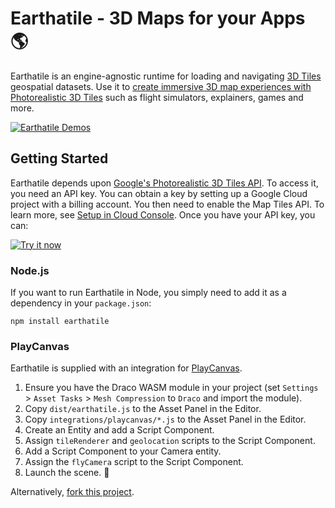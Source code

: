 # Earthatile - 3D Maps for your Apps 🌎

Earthatile is an engine-agnostic runtime for loading and navigating [3D Tiles](https://github.com/CesiumGS/3d-tiles/tree/main#readme) geospatial datasets. Use it to [create immersive 3D map experiences with Photorealistic 3D Tiles](https://cloud.google.com/blog/products/maps-platform/create-immersive-3d-map-experiences-photorealistic-3d-tiles) such as flight simulators, explainers, games and more.

[![Earthatile Demos](images/earthatile-demos.jpg)](images/earthatile-demos.jpg)

## Getting Started

Earthatile depends upon [Google's Photorealistic 3D Tiles API](https://developers.google.com/maps/documentation/tile/3d-tiles). To access it, you need an API key. You can obtain a key by setting up a Google Cloud project with a billing account. You then need to enable the Map Tiles API. To learn more, see [Setup in Cloud Console](https://developers.google.com/maps/documentation/tile/get-api-key). Once you have your API key, you can:

[![Try it now](https://img.shields.io/badge/-TRY%20IT%20NOW-orange?style=for-the-badge&logo=app)](https://playcanv.as/p/2TJUs24q/)

### Node.js

If you want to run Earthatile in Node, you simply need to add it as a dependency in your `package.json`:

    npm install earthatile

### PlayCanvas

Earthatile is supplied with an integration for [PlayCanvas](https://playcanvas.com).

1. Ensure you have the Draco WASM module in your project (set `Settings` > `Asset Tasks` > `Mesh Compression` to `Draco` and import the module).
2. Copy `dist/earthatile.js` to the Asset Panel in the Editor.
3. Copy `integrations/playcanvas/*.js` to the Asset Panel in the Editor.
4. Create an Entity and add a Script Component.
5. Assign `tileRenderer` and `geolocation` scripts to the Script Component.
6. Add a Script Component to your Camera entity.
7. Assign the `flyCamera` script to the Script Component.
8. Launch the scene. 🚀

Alternatively, [fork this project](https://playcanvas.com/project/1074797/overview/earthatile-world-explorer).
